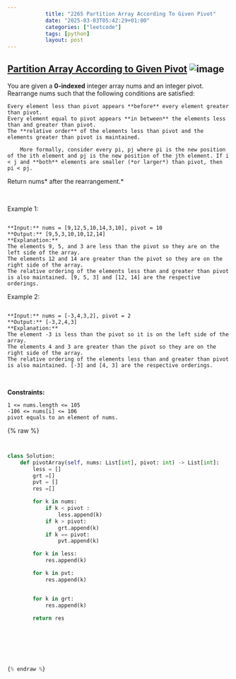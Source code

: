 ```yaml
---
            title: "2265 Partition Array According To Given Pivot"
            date: "2025-03-03T05:42:29+01:00"
            categories: ["leetcode"]
            tags: [python]
            layout: post
---
```

            
## [Partition Array According to Given Pivot](https://leetcode.com/problems/partition-array-according-to-given-pivot) ![image](https://img.shields.io/badge/Difficulty-Medium-orange)

You are given a **0-indexed** integer array nums and an integer pivot. Rearrange nums such that the following conditions are satisfied:

	Every element less than pivot appears **before** every element greater than pivot.
	Every element equal to pivot appears **in between** the elements less than and greater than pivot.
	The **relative order** of the elements less than pivot and the elements greater than pivot is maintained.

		More formally, consider every pi, pj where pi is the new position of the ith element and pj is the new position of the jth element. If i < j and **both** elements are smaller (*or larger*) than pivot, then pi < pj.

Return nums* after the rearrangement.*

 

Example 1:

```

**Input:** nums = [9,12,5,10,14,3,10], pivot = 10
**Output:** [9,5,3,10,10,12,14]
**Explanation:** 
The elements 9, 5, and 3 are less than the pivot so they are on the left side of the array.
The elements 12 and 14 are greater than the pivot so they are on the right side of the array.
The relative ordering of the elements less than and greater than pivot is also maintained. [9, 5, 3] and [12, 14] are the respective orderings.

```

Example 2:

```

**Input:** nums = [-3,4,3,2], pivot = 2
**Output:** [-3,2,4,3]
**Explanation:** 
The element -3 is less than the pivot so it is on the left side of the array.
The elements 4 and 3 are greater than the pivot so they are on the right side of the array.
The relative ordering of the elements less than and greater than pivot is also maintained. [-3] and [4, 3] are the respective orderings.

```

 

**Constraints:**

	1 <= nums.length <= 105
	-106 <= nums[i] <= 106
	pivot equals to an element of nums.

{% raw %}


```python


class Solution:
    def pivotArray(self, nums: List[int], pivot: int) -> List[int]:
        less = []
        grt =[]
        pvt = []
        res =[]

        for k in nums:
            if k < pivot :
                less.append(k)
            if k > pivot:
                grt.append(k)
            if k == pivot:
                pvt.append(k)

        for k in less:
            res.append(k)

        for k in pvt:
            res.append(k)


        for k in grt:
            res.append(k)

        return res

         
        

        


{% endraw %}
```
